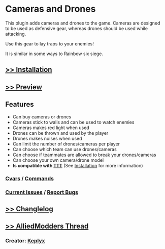 # Cameras and Drones
This plugin adds cameras and drones to the game. Cameras are designed to be used as defensive gear, whereas drones should be used while attacking.

Use this gear to lay traps to your enemies! 

It is similar in some ways to Rainbow six siege.

## [>> Installation](installation.md)

## [>> Preview](media.md)

## Features

   * Can buy cameras or drones
   * Cameras stick to walls and can be used to watch enemies
   * Cameras makes red light when used
   * Drones can be thrown and used by the player
   * Drones makes noises when used
   * Can limit the number of drones/cameras per player
   * Can choose which team can use drones/cameras
   * Can choose if teammates are allowed to break your drones/cameras
   * Can choose your own camera/drone model
   * **Is compatible with [TTT](https://github.com/Bara/TroubleinTerroristTown)** (See [Installation](installation.md) for more information)
   



### [Cvars](https://github.com/Keplyx/cameras-and-drones/blob/master/cameras-and-drones.cfg) / [Commands](commands.md)

### [Current Issues](https://github.com/Keplyx/cameras-and-drones/issues/1) / [Report Bugs](https://github.com/Keplyx/cameras-and-drones/issues)

## [>> Changlelog](changlelog.md)

## [>> AlliedModders Thread](https://forums.alliedmods.net/showthread.php?t=299696)

### Creator: [Keplyx](https://github.com/Keplyx)
